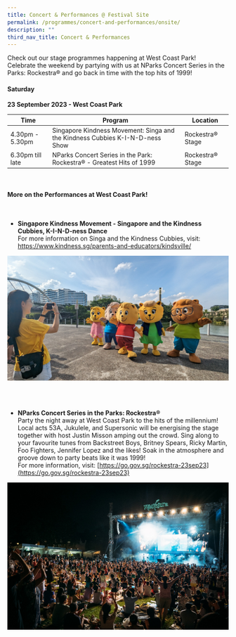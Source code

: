 ```yaml
---
title: Concert & Performances @ Festival Site
permalink: /programmes/concert-and-performances/onsite/
description: ""
third_nav_title: Concert & Performances
---
```

Check out our stage programmes happening at West Coast Park! <br>
Celebrate the weekend by partying with us at NParks Concert Series in the Parks: Rockestra® and go back in time with the top hits of 1999!


#### Saturday
**23 September 2023 - West Coast Park**


| Time | Program | Location |
| -------- | -------- | -------- |
| 4.30pm - 5.30pm | Singapore Kindness Movement: Singa and the Kindness Cubbies K-I-N-D-ness Show | Rockestra® Stage |
| 6.30pm till late | NParks Concert Series in the Park: Rockestra® - Greatest Hits of 1999 | Rockestra® Stage |




<br>

#### More on the Performances at West Coast Park!

<br>

* **Singapore Kindness Movement - Singapore and the Kindness Cubbies, K-I-N-D-ness Dance**<br>
For more information on Singa and the Kindness Cubbies, visit: 
https://www.kindness.sg/parents-and-educators/kindsville/

![Kindness Cubbies](/images/pxl_20230716_085058241.jpg)

<br>


<br>

* **NParks Concert Series in the Parks: Rockestra®**
<br> Party the night away at West Coast Park to the hits of the millennium! Local acts 53A, Jukulele, and Supersonic will be energising the stage together with host Justin Misson amping out the crowd. 
Sing along to your favourite tunes from Backstreet Boys, Britney Spears, Ricky Martin, Foo Fighters, Jennifer Lopez and the likes!
Soak in the atmosphere and groove down to party beats like it was 1999! <br>
For more information, visit: [https://go.gov.sg/rockestra-23sep23](https://go.gov.sg/rockestra-23sep23)

![Concert Series in the Park: Rockestra](/images/rockestra.jpg) 